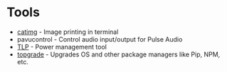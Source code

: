 # Tools

- [catimg](https://github.com/posva/catimg) - Image printing in terminal
- pavucontrol - Control audio input/output for Pulse Audio
- [TLP](https://linrunner.de/en/tlp/docs/tlp-linux-advanced-power-management.html) - Power management tool
- [topgrade](https://github.com/r-darwish/topgrade) - Upgrades OS and other package managers like Pip, NPM, etc.

